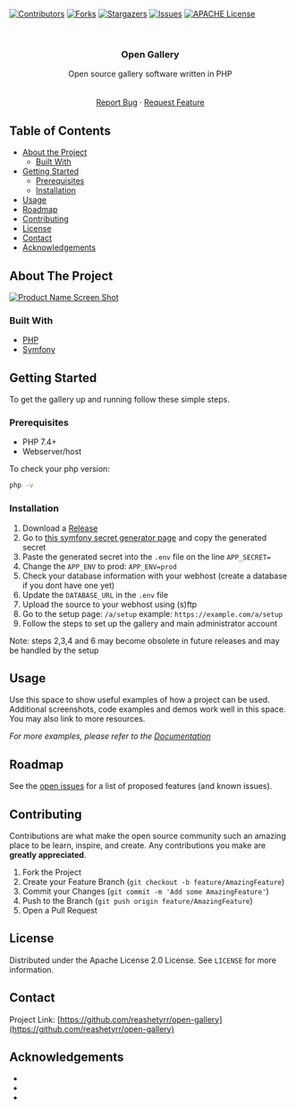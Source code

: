 <!-- PROJECT SHIELDS -->
<!--
*** I'm using markdown "reference style" links for readability.
*** Reference links are enclosed in brackets [ ] instead of parentheses ( ).
*** See the bottom of this document for the declaration of the reference variables
*** for contributors-url, forks-url, etc. This is an optional, concise syntax you may use.
*** https://www.markdownguide.org/basic-syntax/#reference-style-links
-->
[![Contributors][contributors-shield]][contributors-url]
[![Forks][forks-shield]][forks-url]
[![Stargazers][stars-shield]][stars-url]
[![Issues][issues-shield]][issues-url]
[![APACHE License][license-shield]][license-url]



<!-- PROJECT LOGO -->
<br />
<p align="center">
  <h3 align="center">Open Gallery</h3>
  <p align="center">
    Open source gallery software written in PHP
    <br />
    <!--<a href="https://github.com/reashetyrr/open-gallery"><strong>Explore the docs »</strong></a>-->
    <br />
    <br />
    <!--<a href="https://github.com/reashetyrr/open-gallery">View Demo</a>
    ·-->
    <a href="https://github.com/reashetyrr/open-gallery/issues">Report Bug</a>
    ·
    <a href="https://github.com/reashetyrr/open-gallery/issues">Request Feature</a>
  </p>
</p>



<!-- TABLE OF CONTENTS -->
## Table of Contents

* [About the Project](#about-the-project)
  * [Built With](#built-with)
* [Getting Started](#getting-started)
  * [Prerequisites](#prerequisites)
  * [Installation](#installation)
* [Usage](#usage)
* [Roadmap](#roadmap)
* [Contributing](#contributing)
* [License](#license)
* [Contact](#contact)
* [Acknowledgements](#acknowledgements)



<!-- ABOUT THE PROJECT -->
## About The Project

[![Product Name Screen Shot][product-screenshot]](https://github.com/reashetyrr/open-gallery)



### Built With
* [PHP](https://php.net)
* [Symfony](https://symfony.com)


<!-- GETTING STARTED -->
## Getting Started

To get the gallery up and running follow these simple steps.

### Prerequisites

* PHP 7.4+
* Webserver/host

To check your php version:
```sh
php -v
```

### Installation
1. Download a [Release](https://github.com/reashetyrr/open-gallery/releases)
2. Go to [this symfony secret generator page](http://nux.net/secret) and copy the generated secret
3. Paste the generated secret into the `.env` file on the line `APP_SECRET=`
4. Change the `APP_ENV` to prod: `APP_ENV=prod`
5. Check your database information with your webhost (create a database if you dont have one yet)
6. Update the `DATABASE_URL` in the `.env` file
7. Upload the source to your webhost using (s)ftp
8. Go to the setup page: `/a/setup` example: `https://example.com/a/setup`
9. Follow the steps to set up the gallery and main administrator account

Note: steps 2,3,4 and 6 may become obsolete in future releases and may be handled by the setup

<!-- USAGE EXAMPLES -->
## Usage

Use this space to show useful examples of how a project can be used. Additional screenshots, code examples and demos work well in this space. You may also link to more resources.

_For more examples, please refer to the [Documentation](https://example.com)_



<!-- ROADMAP -->
## Roadmap

See the [open issues](https://github.com/reashetyrr/open-gallery/issues) for a list of proposed features (and known issues).



<!-- CONTRIBUTING -->
## Contributing

Contributions are what make the open source community such an amazing place to be learn, inspire, and create. Any contributions you make are **greatly appreciated**.

1. Fork the Project
2. Create your Feature Branch (`git checkout -b feature/AmazingFeature`)
3. Commit your Changes (`git commit -m 'Add some AmazingFeature'`)
4. Push to the Branch (`git push origin feature/AmazingFeature`)
5. Open a Pull Request



<!-- LICENSE -->
## License

Distributed under the Apache License 2.0 License. See `LICENSE` for more information.



<!-- CONTACT -->
## Contact

Project Link: [https://github.com/reashetyrr/open-gallery](https://github.com/reashetyrr/open-gallery)



<!-- ACKNOWLEDGEMENTS -->
## Acknowledgements

* []()
* []()
* []()





<!-- MARKDOWN LINKS & IMAGES -->
<!-- https://www.markdownguide.org/basic-syntax/#reference-style-links -->
[contributors-shield]: https://img.shields.io/github/contributors/reashetyrr/open-gallery.svg?style=flat-square
[contributors-url]: https://github.com/reashetyrr/open-gallery/graphs/contributors
[forks-shield]: https://img.shields.io/github/forks/reashetyrr/open-gallery.svg?style=flat-square
[forks-url]: https://github.com/reashetyrr/open-gallery/network/members
[stars-shield]: https://img.shields.io/github/stars/reashetyrr/open-gallery.svg?style=flat-square
[stars-url]: https://github.com/reashetyrr/open-gallery/stargazers
[issues-shield]: https://img.shields.io/github/issues/reashetyrr/open-gallery.svg?style=flat-square
[issues-url]: https://github.com/reashetyrr/repo/issues
[license-shield]: https://img.shields.io/badge/License-Apache%202.0-blue.svg?style=flat-square
[license-url]: https://github.com/reashetyrr/open-gallery/blob/master/LICENSE
[product-screenshot]: images/screenshot.png